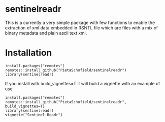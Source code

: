 # sentinelreadr

This is a currently a very simple package with few functions to enable the extraction of xml data embedded in RSNTL file which are files with a mix of binary metadata and plain ascii text xml. 

# Installation

```
install.packages("remotes")
remotes::install_github("PietaSchofield/sentinelreadr")
library(sentinelreadr)
```

If you install with build_vignettes=T it will build a vignette with an example of use

```
install.packages("remotes")
remotes::install_github("PietaSchofield/sentinelreadr", build_vignettes=T)
library(sentinelreadr)
vignette("Sentinel-Readr")
```

